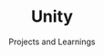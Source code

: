 ---
layout: home_Unity
title: Unity
subtitle: Projects and Learnings
bigimg: /assets/img/bigimg.png
---